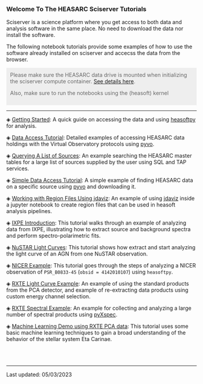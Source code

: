 
### Welcome To The HEASARC Sciserver Tutorials

Sciserver is a science platform where you get access to both data and analysis software in the same place. No need to download the data nor install the software.

The following notebook tutorials provide some examples of how to use the software already installed on sciserver and accecss the data from the browser. 

<div style='color: #666; background: #eee; padding:10px'>
Please make sure the HEASARC data drive is mounted when initializing the sciserver compute container. <a href='https://heasarc.gsfc.nasa.gov/docs/sciserver/'>See details here</a>.
<p>Also, make sure to run the notebooks using the (heasoft) kernel</p>
</div>

---



&#9672; [Getting Started](Getting-Started.ipynb): A quick guide on accessing the data and using [heasoftpy](https://github.com/HEASARC/heasoftpy) for analysis.

&#9672; [Data Access Tutorial](data_access.ipynb): Detailed examples of accessing HEASARC data holdings with the Virtual Observatory protocols using [pyvo](https://pyvo.readthedocs.io/en/latest/). 

&#9672; [Querying A List of Sources](source_list_querying.ipynb): An example searching the HEASARC master tables for a large list of sources supplied by the user using SQL and TAP services. 

&#9672; [Simple Data Access Tutorial](data_find_download.ipynb): A simple example of finding HEASARC data on a specific source using [pyvo](https://pyvo.readthedocs.io/en/latest/) and downloading it. 

&#9672; [Working with Region Files Using jdaviz](jdaviz-demo.ipynb): An example of using [jdaviz](https://jdaviz.readthedocs.io/en/latest/) inside a jupyter notebook to create region files that can be used in heasoft analysis pipelines. 

&#9672; [IXPE Introduction](ixpe_intro.ipynb): This tutorial walks through an example of analyzing data from IXPE, illustrating how to extract source and background spectra and perform spectro-polarimetric fits.

&#9672; [NuSTAR Light Curves](nustar_lightcurve_example.ipynb): This tutorial shows how extract and start analyzing the light curve of an AGN from one NuSTAR observation.

&#9672; [NICER Example](nicer-example.ipynb): This tutorial goes through the steps of analyzing a NICER observation of `PSR_B0833-45` (`obsid = 4142010107`) using `heasoftpy`.

&#9672; [RXTE Light Curve Example](rxte_example_lightcurves.ipynb): An example of using the standard products from the PCA detector, and example of re-extracting data products using custom energy channel selection.

&#9672; [RXTE Spectral Example](rxte_example_spectral.ipynb): An example for collecting and analyzing a large number of spectral products using [pyXspec](https://heasarc.gsfc.nasa.gov/xanadu/xspec/python/html/index.html).

&#9672; [Machine Learning Demo using RXTE PCA data](demo_rxte_ml.ipynb): This tutorial uses some basic machine learning techniques to gain a broad understanding of the behavior of the stellar system Eta Carinae.


<br />
<br />

---
Last updated: 05/03/2023
